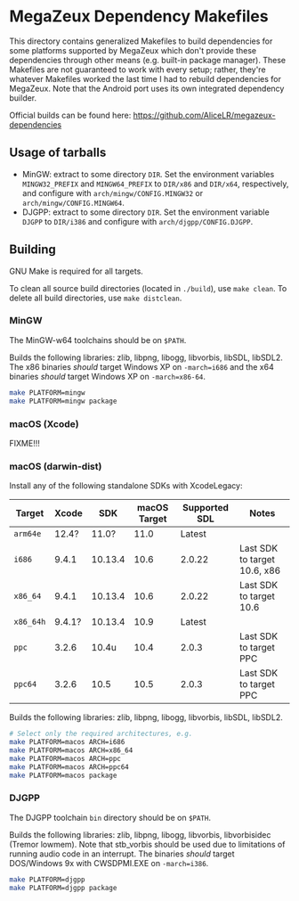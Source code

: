 # MegaZeux Dependency Makefiles

This directory contains generalized Makefiles to build dependencies for
some platforms supported by MegaZeux which don't provide these dependencies
through other means (e.g. built-in package manager). These Makefiles are
not guaranteed to work with every setup; rather, they're whatever Makefiles
worked the last time I had to rebuild dependencies for MegaZeux. Note that
the Android port uses its own integrated dependency builder.

Official builds can be found here: https://github.com/AliceLR/megazeux-dependencies

## Usage of tarballs

* MinGW: extract to some directory `DIR`. Set the environment variables `MINGW32_PREFIX`
  and `MINGW64_PREFIX` to `DIR/x86` and `DIR/x64`, respectively, and configure with
  `arch/mingw/CONFIG.MINGW32` or `arch/mingw/CONFIG.MINGW64`.
* DJGPP: extract to some directory `DIR`. Set the environment variable `DJGPP`
  to `DIR/i386` and configure with `arch/djgpp/CONFIG.DJGPP`.

## Building

GNU Make is required for all targets.

To clean all source build directories (located in `./build`), use `make clean`.
To delete all build directories, use `make distclean`.

### MinGW
The MinGW-w64 toolchains should be on `$PATH`.

Builds the following libraries: zlib, libpng, libogg, libvorbis, libSDL, libSDL2.
The x86 binaries *should* target Windows XP on  `-march=i686` and
the x64 binaries *should* target Windows XP on `-march=x86-64`.

```sh
make PLATFORM=mingw
make PLATFORM=mingw package
```

### macOS (Xcode)
FIXME!!!

### macOS (darwin-dist)
Install any of the following standalone SDKs with XcodeLegacy:

| Target    | Xcode	| SDK		| macOS Target	| Supported SDL	| Notes |
|-----------|-----------|---------------|---------------|---------------|-------|
| `arm64e`  | 12.4?	| 11.0?		| 11.0		| Latest	|
| `i686`    | 9.4.1	| 10.13.4	| 10.6		| 2.0.22	| Last SDK to target 10.6, x86
| `x86_64`  | 9.4.1	| 10.13.4	| 10.6		| 2.0.22	| Last SDK to target 10.6
| `x86_64h` | 9.4.1?	| 10.13.4	| 10.9		| Latest	|
| `ppc`     | 3.2.6	| 10.4u		| 10.4		| 2.0.3		| Last SDK to target PPC
| `ppc64`   | 3.2.6	| 10.5		| 10.5		| 2.0.3		| Last SDK to target PPC

Builds the following libraries: zlib, libpng, libogg, libvorbis, libSDL, libSDL2.

```sh
# Select only the required architectures, e.g.
make PLATFORM=macos ARCH=i686
make PLATFORM=macos ARCH=x86_64
make PLATFORM=macos ARCH=ppc
make PLATFORM=macos ARCH=ppc64
make PLATFORM=macos package
```

### DJGPP
The DJGPP toolchain `bin` directory should be on `$PATH`.

Builds the following libraries: zlib, libpng, libogg, libvorbis,
libvorbisidec (Tremor lowmem).
Note that stb_vorbis should be used due to limitations of running
audio code in an interrupt.
The binaries *should* target DOS/Windows 9x with CWSDPMI.EXE on `-march=i386`.

```sh
make PLATFORM=djgpp
make PLATFORM=djgpp package
```
